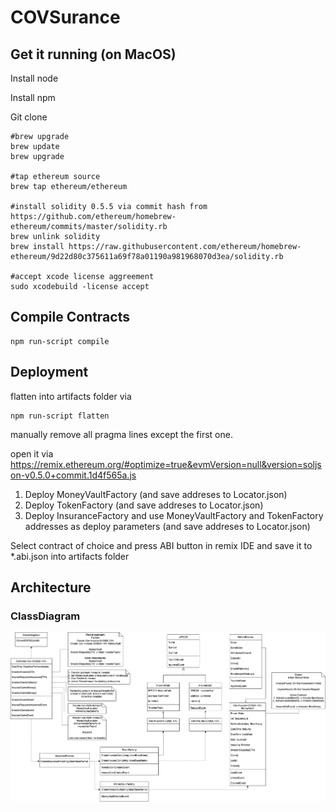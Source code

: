 # COVSurance

## Get it running (on MacOS)

Install node

Install npm

Git clone

```
#brew upgrade
brew update
brew upgrade

#tap ethereum source
brew tap ethereum/ethereum

#install solidity 0.5.5 via commit hash from https://github.com/ethereum/homebrew-ethereum/commits/master/solidity.rb
brew unlink solidity
brew install https://raw.githubusercontent.com/ethereum/homebrew-ethereum/9d22d80c375611a69f78a01190a981968070d3ea/solidity.rb

#accept xcode license aggreement
sudo xcodebuild -license accept
```

## Compile Contracts

```
npm run-script compile
```

## Deployment

flatten into artifacts folder via

```
npm run-script flatten
```

manually remove all pragma lines except the first one.

open it via https://remix.ethereum.org/#optimize=true&evmVersion=null&version=soljson-v0.5.0+commit.1d4f565a.js

1. Deploy MoneyVaultFactory (and save addreses to Locator.json)
2. Deploy TokenFactory (and save addreses to Locator.json)
3. Deploy InsuranceFactory and use MoneyVaultFactory and TokenFactory addresses as deploy parameters (and save addreses to Locator.json)

Select contract of choice and press ABI button in remix IDE and save it to \*.abi.json into artifacts folder

## Architecture

### ClassDiagram

![COVSurance ClassDiagram](./COVSurance_ClassDiagram.png "COVSurance ClassDiagram")
